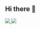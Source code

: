 ## Hi there 👋

<p>
  <a href="https://www.linkedin.com/in/marta-de-la-calle/">
    <img src="https://img.shields.io/badge/-marta-de-la-calle-blue?style=flat-square&logo=Linkedin&logoColor=white&link=https://www.linkedin.com/in/marta-de-la-calle/">
  <a/>
   <a href="mailto:martadelacalle2003@gmail.com">
    <img src="https://img.shields.io/badge/-martadelacalle2003@gmail.com-c14438?style=flat-square&logo=Gmail&logoColor=white&link=mailto:martadelacalle2003@gmail.com">
   <a/>
</p>
     
<!--

Here are some ideas to get you started:

- 🔭 I’m currently working on ...
- 🌱 I’m currently learning ...
- 👯 I’m looking to collaborate on ...
- 🤔 I’m looking for help with ...
- 💬 Ask me about ...
- 📫 How to reach me: ...
- 😄 Pronouns: ...
- ⚡ Fun fact: ...
-->
